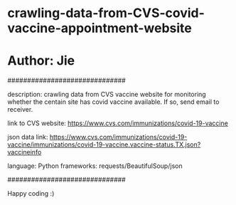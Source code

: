 # crawling-data-from-CVS-covid-vaccine-appointment-website
# Author: Jie

##############################

description:
crawling data from CVS vaccine website for monitoring whether the centain site has covid vaccine available. 
If so, send email to receiver.

link to CVS website:
https://www.cvs.com/immunizations/covid-19-vaccine

json data link:
https://www.cvs.com/immunizations/covid-19-vaccine/immunizations/covid-19-vaccine.vaccine-status.TX.json?vaccineinfo

language: Python
frameworks: requests/BeautifulSoup/json

##############################

Happy coding :)
